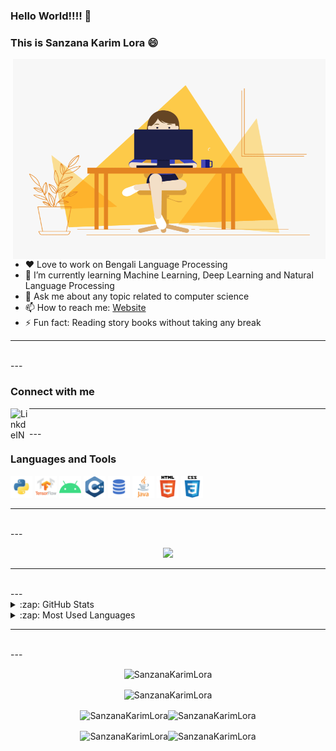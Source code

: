 ### Hello World!!!! 👋

### This is Sanzana Karim Lora 😄

<!--
**SanzanaKarimLora/SanzanaKarimLora** is a ✨ _special_ ✨ repository because its `README.md` (this file) appears on your GitHub profile.

Here are some ideas to get you started:

- 🔭 I’m currently working on ...
- 🌱 I’m currently learning ...
- 👯 I’m looking to collaborate on ...
- 🤔 I’m looking for help with ...
- 💬 Ask me about ...
- 📫 How to reach me: ...
- 😄 Pronouns: ...
- ⚡ Fun fact: ...
-->
<img align="right" alt="GIF" src="https://github.com/sanzanakarimlora/sanzanakarimlora/blob/main/code.gif?raw=true" width="500" height="320" />

- ❤️ Love to work on Bengali Language Processing
- 🌱 I’m currently learning Machine Learning, Deep Learning and Natural Language Processing
- 💬 Ask me about any topic related to computer science
- 📫 How to reach me: [Website](https://sanzanakarimlora.github.io/)
- ⚡ Fun fact: Reading story books without taking any break


---
<br />
---

### Connect with me

<a target="_blank" href="https://www.linkedin.com/in/sanzana-lora/">
  <img align="left" alt="LinkdeIN" width="30px" src="https://github.com/TheDudeThatCode/TheDudeThatCode/blob/master/Assets/Linkedin.svg" />
</a>

---
<br />
---

### Languages and Tools
<code><img height="35" src="https://raw.githubusercontent.com/github/explore/80688e429a7d4ef2fca1e82350fe8e3517d3494d/topics/python/python.png"></code>
<code><img height="35" src="https://raw.githubusercontent.com/github/explore/80688e429a7d4ef2fca1e82350fe8e3517d3494d/topics/tensorflow/tensorflow.png"></code>
<code><img height="35" src="https://raw.githubusercontent.com/github/explore/80688e429a7d4ef2fca1e82350fe8e3517d3494d/topics/android/android.png"></code>
<code><img height="35" src="https://raw.githubusercontent.com/github/explore/80688e429a7d4ef2fca1e82350fe8e3517d3494d/topics/cpp/cpp.png"></code>
<code><img height="35" src="https://raw.githubusercontent.com/github/explore/80688e429a7d4ef2fca1e82350fe8e3517d3494d/topics/sql/sql.png"></code>
<code><img height="35" src="https://raw.githubusercontent.com/github/explore/80688e429a7d4ef2fca1e82350fe8e3517d3494d/topics/java/java.png"></code>
<code><img height="35" src="https://raw.githubusercontent.com/github/explore/80688e429a7d4ef2fca1e82350fe8e3517d3494d/topics/html/html.png"></code>
<code><img height="35" src="https://raw.githubusercontent.com/github/explore/80688e429a7d4ef2fca1e82350fe8e3517d3494d/topics/css/css.png"></code>

---
<br />
---
<p align="center"><img src="https://komarev.com/ghpvc/?username=sanzanakarimlora&label=Profile%20views&color=brightgreen&style=plastic"> </p>

---
<br />
---

<details>
  <summary>:zap: GitHub Stats</summary>

  <img align="left" alt="Lora's GitHub Stats" src="https://github-readme-stats.vercel.app/api?username=sanzanakarimlora&show_icons=true&hide_border=true" />

</details>

<details>
  <summary>:zap: Most Used Languages</summary>

<img align="left" alt="Lora's GitHub Top Languages" src="https://github-readme-stats.vercel.app/api/top-langs/?username=sanzanakarimlora" />

</details>

---
<br/>
---
<p align = "center"><img align="center" src="https://activity-graph.herokuapp.com/graph?username=SanzanaKarimLora&custom_title=My%20Activity&hide_border=true&theme=github" alt="SanzanaKarimLora" /></p>
<p align = "center"><img align="center" src="https://github-profile-summary-cards.vercel.app/api/cards/profile-details?username=SanzanaKarimLora&theme=monokai" alt="SanzanaKarimLora" /></p>
<p align = "center"><img align="center" src="https://github-profile-summary-cards.vercel.app/api/cards/repos-per-language?username=SanzanaKarimLora&theme=monokai" alt="SanzanaKarimLora" /><img align="center" src="https://github-profile-summary-cards.vercel.app/api/cards/most-commit-language?username=SanzanaKarimLora&theme=monokai" alt="SanzanaKarimLora" /></p>
<p align = "center"><img align="center" src="https://github-profile-summary-cards.vercel.app/api/cards/stats?username=SanzanaKarimLora&theme=monokai" alt="SanzanaKarimLora" /><img align="center" src="https://github-profile-summary-cards.vercel.app/api/cards/productive-time?username=SanzanaKarimLora&theme=monokai" alt="SanzanaKarimLora" /></p>
